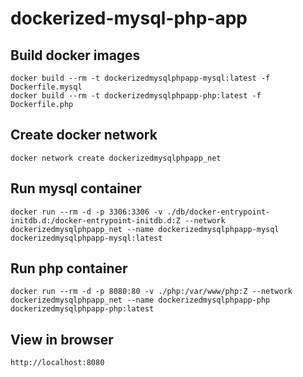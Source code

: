# dockerized-mysql-php-app

## Build docker images
    docker build --rm -t dockerizedmysqlphpapp-mysql:latest -f Dockerfile.mysql
    docker build --rm -t dockerizedmysqlphpapp-php:latest -f Dockerfile.php

## Create docker network
    docker network create dockerizedmysqlphpapp_net

## Run mysql container

    docker run --rm -d -p 3306:3306 -v ./db/docker-entrypoint-initdb.d:/docker-entrypoint-initdb.d:Z --network dockerizedmysqlphpapp_net --name dockerizedmysqlphpapp-mysql dockerizedmysqlphpapp-mysql:latest

## Run php container
    docker run --rm -d -p 8080:80 -v ./php:/var/www/php:Z --network dockerizedmysqlphpapp_net --name dockerizedmysqlphpapp-php dockerizedmysqlphpapp-php:latest
    
## View in browser
    http://localhost:8080
